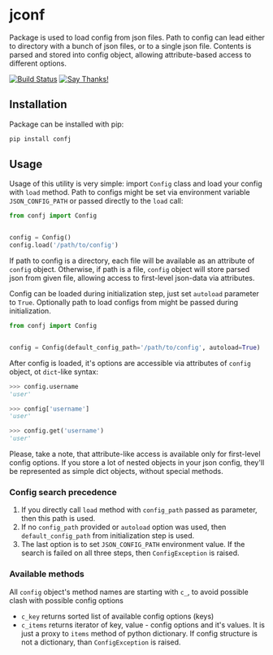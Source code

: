 # jconf

Package is used to load config from json files. Path to config can lead either
to directory with a bunch of json files, or to a single json file. Contents is
parsed and stored into config object, allowing attribute-based access to 
different options.

[![Build Status](https://travis-ci.com/aleosd/confj.svg?branch=master)](https://travis-ci.com/aleosd/confj)
[![Say Thanks!](https://img.shields.io/badge/Say%20Thanks-!-1EAEDB.svg)](https://saythanks.io/to/aleosd)

## Installation

Package can be installed with pip:

```bash
pip install confj
```

## Usage

Usage of this utility is very simple: import `Config` class and load your config
with `load` method. Path to configs might be set via environment variable
`JSON_CONFIG_PATH` or passed directly to the `load` call:

```python
from confj import Config


config = Config()
config.load('/path/to/config')
```

If path to config is a directory, each file will be available as an attribute
of `config` object. Otherwise, if path is a file, `config` object will store
parsed json from given file, allowing access to first-level json-data via
attributes.

Config can be loaded during initialization step, just set `autoload` parameter
to `True`. Optionally path to load configs from might be passed during
initialization.

```python
from confj import Config


config = Config(default_config_path='/path/to/config', autoload=True)
```

After config is loaded, it's options are accessible via attributes of `config`
object, ot `dict`-like syntax:

```python
>>> config.username
'user'

>>> config['username']
'user'

>>> config.get('username')
'user'

``` 

Please, take a note, that attribute-like access is available only for first-level
config options. If you store a lot of nested objects in your json config,
they'll be represented as simple dict objects, without special methods.

### Config search precedence

1. If you directly call `load` method with `config_path` passed as parameter, then
this path is used.
2. If no `config_path` provided or `autoload` option was used,
then `default_config_path` from initialization step is used.
3. The last option is
to set `JSON_CONFIG_PATH` environment value. If the search is failed on all
three steps, then `ConfigException` is raised.

### Available methods

All `config` object's method names are starting with `c_`, to avoid possible
clash with possible config options

* `c_key` returns sorted list of available config options (keys)
* `c_items` returns iterator of key, value - config options and it's values. It
is just a proxy to `items` method of python dictionary. If config structure is
not a dictionary, than `ConfigException` is raised.
